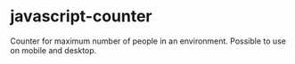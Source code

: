 # javascript-counter
Counter for maximum number of people in an environment.
Possible to use on mobile and desktop.
